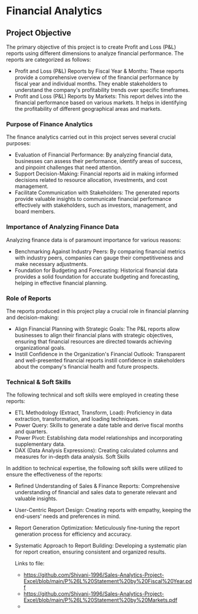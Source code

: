 # Financial Analytics

## Project Objective
The primary objective of this project is to create Profit and Loss (P&L) reports using different dimensions to analyze financial performance. The reports are categorized as follows:
* Profit and Loss (P&L) Reports by Fiscal Year & Months: These reports provide a comprehensive overview of the financial performance by fiscal year and individual months. They enable stakeholders to understand the company's profitability trends over specific timeframes.
* Profit and Loss (P&L) Reports by Markets: This report delves into the financial performance based on various markets. It helps in identifying the profitability of different geographical areas and markets.

### Purpose of Finance Analytics
The finance analytics carried out in this project serves several crucial purposes:
* Evaluation of Financial Performance: By analyzing financial data, businesses can assess their performance, identify areas of success, and pinpoint challenges that need attention.
* Support Decision-Making: Financial reports aid in making informed decisions related to resource allocation, investments, and cost management.
* Facilitate Communication with Stakeholders: The generated reports provide valuable insights to communicate financial performance effectively with stakeholders, such as investors, management, and board members.

### Importance of Analyzing Finance Data
Analyzing finance data is of paramount importance for various reasons:
* Benchmarking Against Industry Peers: By comparing financial metrics with industry peers, companies can gauge their competitiveness and make necessary adjustments.
* Foundation for Budgeting and Forecasting: Historical financial data provides a solid foundation for accurate budgeting and forecasting, helping in effective financial planning.

### Role of Reports
The reports produced in this project play a crucial role in financial planning and decision-making:
* Align Financial Planning with Strategic Goals: The P&L reports allow businesses to align their financial plans with strategic objectives, ensuring that financial resources are directed towards achieving organizational goals.
* Instill Confidence in the Organization's Financial Outlook: Transparent and well-presented financial reports instill confidence in stakeholders about the company's financial health and future prospects.

### Technical & Soft Skills
The following technical and soft skills were employed in creating these reports:
* ETL Methodology (Extract, Transform, Load): Proficiency in data extraction, transformation, and loading techniques.
* Power Query: Skills to generate a date table and derive fiscal months and quarters.
* Power Pivot: Establishing data model relationships and incorporating supplementary data.
* DAX (Data Analysis Expressions): Creating calculated columns and measures for in-depth data analysis.
Soft Skills

In addition to technical expertise, the following soft skills were utilized to ensure the effectiveness of the reports:
* Refined Understanding of Sales & Finance Reports: Comprehensive understanding of financial and sales data to generate relevant and valuable insights.
* User-Centric Report Design: Creating reports with empathy, keeping the end-users' needs and preferences in mind.
* Report Generation Optimization: Meticulously fine-tuning the report generation process for efficiency and accuracy.
* Systematic Approach to Report Building: Developing a systematic plan for report creation, ensuring consistent and organized results.

  Links to file:
  * https://github.com/Shivani-1996/Sales-Analytics-Project-Excel/blob/main/P%26L%20Statement%20by%20Fiscal%20Year.pdf
  * https://github.com/Shivani-1996/Sales-Analytics-Project-Excel/blob/main/P%26L%20Statement%20by%20Markets.pdf
  *   
